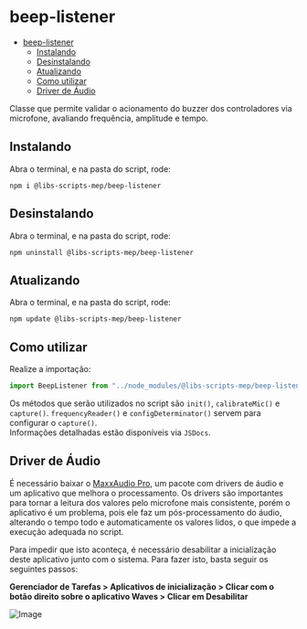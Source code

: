 # beep-listener
- [beep-listener](#beep-listener)
  - [Instalando](#instalando)
  - [Desinstalando](#desinstalando)
  - [Atualizando](#atualizando)
  - [Como utilizar](#como-utilizar)
  - [Driver de Áudio](#driver-de-áudio)

Classe que permite validar o acionamento do buzzer dos controladores via microfone, avaliando frequência, amplitude e tempo.

## Instalando

Abra o terminal, e na pasta do script, rode:

```
npm i @libs-scripts-mep/beep-listener
```

## Desinstalando

Abra o terminal, e na pasta do script, rode:

```
npm uninstall @libs-scripts-mep/beep-listener
```

## Atualizando

Abra o terminal, e na pasta do script, rode:

```
npm update @libs-scripts-mep/beep-listener
```

## Como utilizar

Realize a importação:

```js
import BeepListener from "../node_modules/@libs-scripts-mep/beep-listener/beep-listener.js"
```

Os métodos que serão utilizados no script são `init()`, `calibrateMic()` e `capture()`. `frequencyReader()` e `configDeterminator()` servem para configurar o `capture()`.
<br>
Informações detalhadas estão disponíveis via `JSDocs`.

## Driver de Áudio

É necessário baixar o [MaxxAudio Pro](https://www.dell.com/support/home/pt-br/drivers/driversdetails?driverid=mt7ff), um pacote com drivers de áudio e um aplicativo que melhora o processamento. Os drivers são importantes para tornar a leitura dos valores pelo microfone mais consistente, porém o aplicativo é um problema, pois ele faz um pós-processamento do áudio, alterando o tempo todo e automaticamente os valores lidos, o que impede a execução adequada no script.

Para impedir que isto aconteça, é necessário desabilitar a inicialização deste aplicativo junto com o sistema. Para fazer isto, basta seguir os seguintes passos:

**Gerenciador de Tarefas > Aplicativos de inicialização > Clicar com o botão direito sobre o aplicativo Waves > Clicar em Desabilitar**

![Image](https://i.imgur.com/3UNcznY.png)